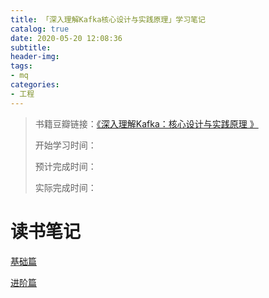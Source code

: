 ```yaml
---
title: 「深入理解Kafka核心设计与实践原理」学习笔记
catalog: true
date: 2020-05-20 12:08:36
subtitle:
header-img:
tags:
- mq
categories:
- 工程
---
```

> 书籍豆瓣链接：[《深入理解Kafka：核心设计与实践原理
》](https://book.douban.com/subject/30437872/)
> 
> 开始学习时间：
> 
> 预计完成时间：
> 
> 实际完成时间：

# 读书笔记

[基础篇](https://blog.csdn.net/wk52525/article/details/96985534)

[进阶篇](https://blog.csdn.net/wk52525/article/details/98070770)